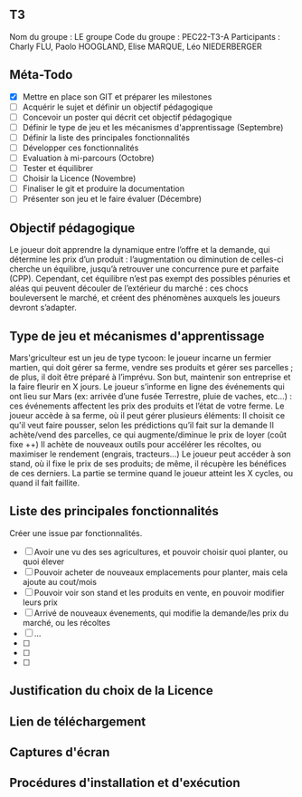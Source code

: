 ## T3

Nom du groupe : LE groupe
Code du groupe : PEC22-T3-A
Participants : Charly FLU, Paolo HOOGLAND, Elise MARQUE, Léo NIEDERBERGER

## Méta-Todo

- [X] Mettre en place son GIT et préparer les milestones
- [ ] Acquérir le sujet et définir un objectif pédagogique
- [ ] Concevoir un poster qui décrit cet objectif pédagogique 
- [ ] Définir le type de jeu et les mécanismes d'apprentissage (Septembre)
- [ ] Définir la liste des principales fonctionnalités 
- [ ] Développer ces fonctionnalités 
- [ ] Evaluation à mi-parcours (Octobre)
- [ ] Tester et équilibrer 
- [ ] Choisir la Licence (Novembre)
- [ ] Finaliser le git et produire la documentation
- [ ] Présenter son jeu et le faire évaluer (Décembre)

## Objectif pédagogique

Le joueur doit apprendre la dynamique entre l’offre et la demande, qui détermine les prix d’un produit : l’augmentation ou diminution de celles-ci cherche un équilibre, jusqu’à retrouver une concurrence pure et parfaite (CPP). Cependant, cet équilibre n’est pas exempt des possibles pénuries et aléas qui peuvent découler de l’extérieur du marché : ces chocs bouleversent le marché, et créent des phénomènes auxquels les joueurs devront s’adapter. 

## Type de jeu et mécanismes d'apprentissage

Mars'griculteur est un jeu de type tycoon: le joueur incarne un fermier martien, qui doit gérer sa ferme, vendre ses produits et gérer ses parcelles ; de plus, il doit être préparé à l’imprévu.
Son but, maintenir son entreprise et la faire fleurir en X jours.
Le joueur s’informe en ligne des événements qui ont lieu sur Mars (ex: arrivée d’une fusée Terrestre, pluie de vaches, etc…) : ces événements affectent les prix des produits et l’état de votre ferme.
Le joueur accède à sa ferme, où il peut gérer plusieurs éléments:
 Il choisit ce qu'il veut faire pousser, selon les prédictions qu’il fait sur la demande
Il achète/vend des parcelles, ce qui augmente/diminue le prix de loyer (coût fixe ++)
Il achète de nouveaux outils pour accélérer les récoltes, ou maximiser le rendement (engrais, tracteurs...)
Le joueur peut accéder à son stand, où il fixe le prix de ses produits;  de même, il récupère les bénéfices de ces derniers.
La partie se termine quand le joueur atteint les X cycles, ou quand il fait faillite.


## Liste des principales fonctionnalités

Créer une issue par fonctionnalités.

- [ ] Avoir une vu des ses agricultures, et pouvoir choisir quoi planter, ou quoi élever
- [ ] Pouvoir acheter de nouveaux emplacements pour planter, mais cela ajoute au cout/mois
- [ ] Pouvoir voir son stand et les produits en vente, en pouvoir modifier leurs prix
- [ ] Arrivé de nouveaux évenements, qui modifie la demande/les prix du marché, ou les récoltes
- [ ] ...
- [ ]
- [ ]
- [ ]

## Justification du choix de la Licence

## Lien de téléchargement

## Captures d'écran

## Procédures d'installation et d'exécution

